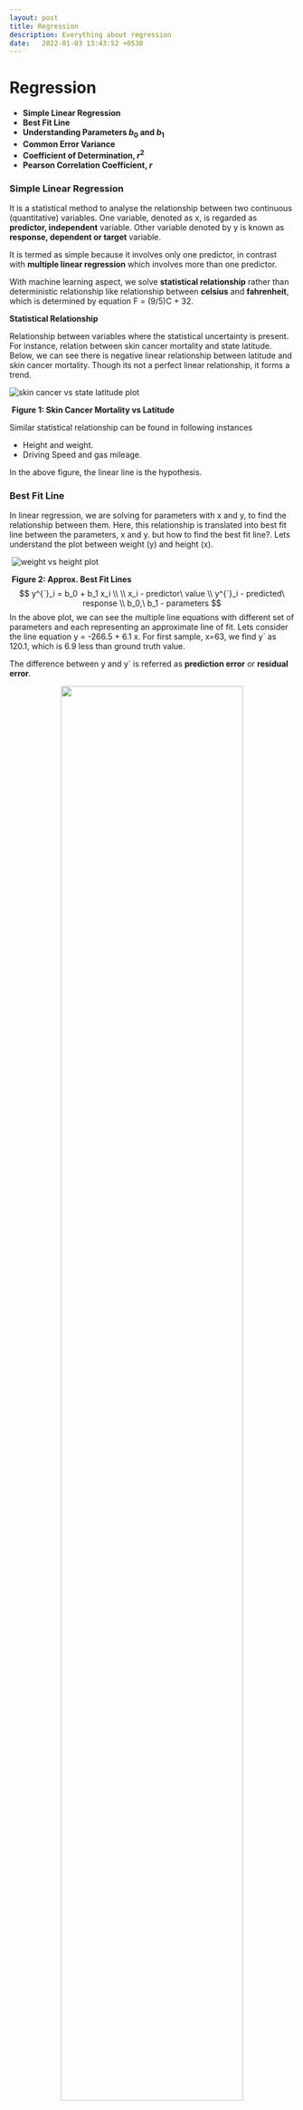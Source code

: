 ```yaml
---
layout: post
title: Regression
description: Everything about regression
date:   2022-01-03 13:43:52 +0530
---
```


# Regression

* **Simple Linear Regression**
* **Best Fit Line**
* **Understanding Parameters $b_0$ and $b_1$**
* **Common Error Variance**
* **Coefficient of Determination, $r^2$**
* **Pearson Correlation Coefficient, $r$**

### Simple Linear Regression

It is a statistical method to analyse the relationship between two continuous (quantitative) variables. One variable, denoted as x, is regarded as **predictor, independent** variable. Other variable denoted by y is known as **response, dependent or target** variable.

It is termed as simple because it involves only one predictor, in contrast with **multiple linear regression** which involves more than one predictor.

With machine learning aspect, we solve **statistical relationship** rather than deterministic relationship like relationship between **celsius** and **fahrenheit**, which is determined by equation F = (9/5)C + 32.

**Statistical Relationship**

Relationship between variables where the statistical uncertainty is present. For instance, relation between skin cancer mortality and state latitude. Below, we can see there is negative linear relationship between latitude and skin cancer mortality. Though its not a perfect linear relationship, it forms a trend.

![skin cancer vs state latitude plot](https://online.stat.psu.edu/onlinecourses/sites/stat501/files/01simple/scatterplot_skin_cancer.png)

​      																										**Figure 1: Skin Cancer Mortality vs Latitude**

Similar statistical relationship can be found in following instances

- Height and weight.
- Driving Speed and gas mileage.

In the above figure, the linear line is the hypothesis.

### Best Fit Line

In linear regression, we are solving for parameters with x and y, to find the relationship between them. Here, this relationship is translated into best fit line between the parameters, x and y. but how to find the best fit line?. Lets understand the plot between weight (y) and height (x).

​                                                                         ![weight vs height plot](https://online.stat.psu.edu/onlinecourses/sites/stat501/files/01simple/heightweight.jpeg)

​																								         	**Figure 2: Approx. Best Fit Lines**
$$
y^{`}_i = b_0 + b_1 x_i \\
\\
x_i - predictor\ value \\
y^{`}_i - predicted\ response \\
b_0,\ b_1 - parameters
$$
In the above plot, we can see the multiple line equations with different set of parameters and each representing an approximate line of fit. Lets consider the line equation y = -266.5 + 6.1 x. For first sample, x=63, we find y` as 120.1, which is 6.9 less than ground truth value.

The difference between y and y` is referred as **prediction error** or **residual error**.

<center>
<img src="{{site.url}}/assets/images/regression/bestFitLine.png"  style="zoom: 5%  background-color:#DCDCDC;"  width="80%" height=auto/><br>
<p>Figure 3: Best Line Fit</p> 
</center>

Prediction error depends on the data point, consider sample five, x = 69, whose weight (y) is not available. On substituting, x = 69, we find y`as 157 pounds, thus we get a prediction error of 162 - 157 = 5.

A line that fits the data "**best**" will be one for which the **n prediction errors —** one for each observed data point **— are as small as possible in some overall sense**. We can find the best fit line by using the **least square criterion**, which minimizes the sum of the squared prediction errors.
$$
Error\ = \ {\sum_{i=1}^n}\ (y_i\ -\ y_i^`)^2
$$
**Why square the prediction error?**

For each data point, we'll have positive and negative prediction error. If we don't square the prediction error, we'll end up cancelling the positive and negative prediction error yielding zero as the net result.

**Formulation of Best Fit Line**

Lets check how the other line fits and its corresponding prediction error.

<center>
<img src="{{site.url}}/assets/images/regression/bestLineFit2.png"  style="zoom: 5%  background-color:#DCDCDC;"  width="80%" height=auto/><br>
<p>Figure 4: Error Difference Between Two Lines</p> 
</center>

For dashed line, we get a prediction error of 766.5, while for the solid line, we get a prediction error of 597.4.  We can point out from the prediction error that the solid line has better summarization of data point with smaller prediction error overall. But does this solid line represent the best line? No. Because there are **n lines** passing through the data points.

To formulate the best parameters (**intercept** $b_0$ and **slope** $b_1$) for the line equation, a formula is determined using methods of calculus. We minimize the equation for the sum of the squared prediction errors:
$$
Error\ =\ \sum_{i=1}^n\ (\ y_i\ -\ (b_0\ +\ b_1\ x_i ))^2
$$
(that is, take the derivative with respect to $b_0$ and $b_1$, set to 0, and solve for $b_0$ and $b_1$) and get the "**least squares estimates**" for $b_0$ and $b_1$:
$$
For\ finding\ parameter\ b_0: \\

b_0\ =\ y^`\ -\ b_1\ x^` \\
\\
For\ finding\ parameter\ b_1: \\
b_1\ =\ {\sum_{i=1}^n\ (x_i\ -\ x^`)\ (y_i\ -\ y^`) \over \sum_{i=1}^n\ (x_i\ -\ x^`)^2} \\
\\
x^`\ refers\ to\ mean\ value\ of\ x's. \\
y^`\ refers\ to\ mean\ value\ of\ y's.
$$
The formula for $b_0$ and $b_1$ is derived from least squares criterion. The resulting equation:
$$
y^`\ =\ b_0\ +\ b_1\ x_i
$$
is referred as **least square regression line**, or simply the **least squares line**. It is also called as **estimated regression equation**.

**What is $$b_0$$ and $$b_1$$?**

$$b_0$$, when x = 0, then y becomes -267 pounds, which is incorrect. Here, x = 0 is outside the scope of the model because it is not meaningful to have 0 inch height. For other instances, $$b_0$$ refers to predicted mean response at x=0, otherwise, $$b_0$$ is not meaningful.

**$$b_1$$**, it represents that for every unit (inch) increase in height, the weight increases by **6.1**.

**What $$b_0$$ and $$b_1$$ estimates?**

Consider we have a population sample of High School GPA and College Entrance test score.

![entrance test vs gpa plot](https://online.stat.psu.edu/onlinecourses/sites/stat501/files/01simple/gpatestscore.jpeg)

​																													**Figure 5: GPA vs Test Score**

$\mu_y$ is the estimate of population and the line is called as **population regression line**. From the above plot, we see that for each GPA score of 1, 2, 3, and 4, we see a corresponding set of test scores. We can also express the average college entrance test score for the $i^{th}$ student, $E(Yi)\ =\ β_0 +\ β_1\ x_i$. Of course, not every student's college entrance test score will equal the average $E(Yi)$. There will be some error. That is, any student's response $y_i$ will be the linear trend $β_0\ +\ β_1\ x_i$ plus some error $ϵ_i$. So, another way to write the simple linear regression model is $y_i=E(Yi)+ϵ_i=β_0+β_1 x_i+ϵ_i$.

Practically it is impossible to get all the available data, thus we have to rely on taking the sub-population of the data and build a model on that sub-population. Let us take three random data point for each GPA score as mentioned in the plot below, thus resulting in a total of 12 data points.

![entrance test vs gpa plot](https://online.stat.psu.edu/onlinecourses/sites/stat501/files/01simple/gpatestscoresample.jpeg)

​																													**Figure 6: Plot sub-population**

From above plot, the dashed line represents the sub-population regression line estimating the population regression line. Here, $b_0$ and $b_1$ represents the estimate of $\beta_0$ and $\beta_1$ from the population line. From sub-population line, we can draw some conclusions.

- For GPA score 1, the mean test score is 6. Few students did better to get a score of 9 and while few students got a score of 3. Instead of thinking of the error term $\epsilon_i$, we can see majority of the errors are clustered near the mean of 0, with few as high as +3 and other as low as -3.  If we could plot the curve, we can assume it should be normally distributed for each sub-population.
- We can look the spread of the error across each GPA, it will seem reasonable to assume that the variance of the error across each GPA is same.
- We can also conclude that the error for one student's test score is independent of the error for another student's test score.

We are now ready to summarize the four conditions that comprise "**the simple linear regression model**:"

- **Linear Function:** The mean of the response, $E(Y_i)$, at each value of the predictor, $x_i$, is a Linear function of the $x_i$.
- **Independent:** The errors, $ϵ_i$, are Independent.
- **Normally Distributed:** The errors, $ϵ_i$, at each value of the predictor, $x_i$, are Normally distributed.
- **Equal variances (denoted $σ^2$):** The errors, $ϵ_i$, at each value of the predictor, $x_i$, have Equal variances (denoted $σ^2$).

### Common Error Variance

One of the conclusions made previously is that each sub-population have an equal variance denoted by $\sigma^2$. It quantifies how much response $y$ vary around the unknown mean population regression line $\mu_Y\ =\ E(Y)\ =\ \beta_0\ +\ \beta_1\ x $. 

Why $\sigma^2$ is important? It helps in forecasting future response for unknown value of $y$ using learnt $\beta_0$ and $\beta_1$.

Consider an experiment where we are measuring the temperature (Celsius) using two different brands of thermometer A and B. Below is the plot for converting these temperature from Celsius to Fahrenheit with estimated regression line for each brand.

**For Brand A - Celsius vs Fahrenheit**



![fahrenheit vs celcius plot](https://online.stat.psu.edu/onlinecourses/sites/stat501/files/01simple/thermometera.jpeg)

​																									**Figure 7: Brand A - Celsius vs Fahrenheit**



**For Brand B - Celsius vs Fahrenheit**

![fahrenheit vs celcius plot](https://online.stat.psu.edu/onlinecourses/sites/stat501/files/01simple/thermometerb.jpeg)

​																									**Figure 8: Brand B - Celsius vs Fahrenheit**

Clearly from the above two plots, if we can make an estimation $y^`$ based on **brand B thermometer**, then we'll have less deviation from estimated regression line than compared to **brand A thermometer**. Therefore, brand B thermometer should yield more precise future predictions than the brand A thermometer.

To find how precise the future predictions are, we should know how much the response $(y)$ vary around the mean population regression line $\mu_y\ =\ E(Y)\ =\ \beta_0\ +\ \beta_1\ x $ . But we cannot estimate the value of $\sigma^2$, which is population parameter, whose true value we'll never know. The best is we can estimate it.

Let us understand, how variance is estimated from the below plot of IQ distribution. The population mean of the plot is at 100, how much does the IQ vary w.r.t to mean.

![probability density vs IQ](https://online.stat.psu.edu/onlinecourses/sites/stat501/files/01simple/iqnorm.jpeg)

​																													**Figure 9: Distribution of IQ** 

**Sample Variance**
$$
s^2\ =\ {\sum_{i=1}^n\ (y_i\ -\ y^`)^2 \over n-1}
$$
In numerator, we have summation of deviation of response $y_i$ from $y^`$ estimated mean in square units. 

In denominator, we have n-1, not n since we are estimating $y^`$, which reduces degree of freedom by one.

**Mean Square Error**

Let's think about population variance $\sigma^2$ in the simple linear regression setting. Previously, we have seen plot between GPA vs Entrance Test score. For each sub-population we have mean. Each sub-population mean can be estimated using regression equation $y^`_i\ = b_0\ +\ b_1\ x_i$ 

> Mean Square Error
> $$
> MSE\ =\ {\sum_{i=1}^n\ (y_i\ -\ y^`_i)^2 \over n-2}
> $$
> 

The mean square error estimates $\sigma^2$, the common variance of the many sub-populations. Here, instead of n, we have n-2, because we are estimating two parameters $b_0$ and $b_1$, thus reducing the degree of freedom by two.

### Coefficient Of Determination, $r^2$

Consider two different examples - each representing a relationship between x and y. 

**Weak relationship between x and y**

![y vs x plot](https://online.stat.psu.edu/onlinecourses/sites/stat501/files/04linear_assoc/situation_1_plot.gif)

​																							**Figure 10: Weak Relationship between x and y**

In the above plot, there are two lines. One representing a horizontal line placed at the average response of $\bar{y}$ and another line with shallow slope represents the estimated regression line $\hat{y}$. Since slope is not steep, the change in predictor x doesn't change much in response y. Even the data points are closer to regression line.

Some of the metrics to represent the relation between response and estimated response.

**SSR** - It refers to **Sum of Square Regression**. It quantifies how far the estimated regression line is w.r.t horizontal **no relationship line**, the sample mean or $\bar{y}$.

**SSE** - It refers to **Sum Of Square Errors**. It quantifies how far the data points $y_i$ vary from the estimated regression line $\hat{y}$.

**SSTO** - It refers to **Total Sum of Squares**. It quantifies how far the data points $y_i$ vary from their mean, $\bar{y}$.
$$
SSR=\sum_{i=1}^{n}(\hat{y}_i -\bar{y})^2=119.1 \\
SSE=\sum_{i=1}^{n}(y_i-\hat{y}_i)^2=1708.5 \\
SSTO=\sum_{i=1}^{n}(y_i-\bar{y})^2=1827.6
$$

> **Note** that SSTO = SSR + SSE. The sums of squares appear to tell the story pretty well. They tell us that most of the variation in the response *y* (*SSTO* = 1827.6) is just due to random variation (*SSE* = 1708.5), not due to the regression of *y* on *x* (*SSR* = 119.1). You might notice that *SSR* divided by *SSTO* is 119.1/1827.6 or 0.065.

**Strong relationship between x and y**

![y vs x plot](https://online.stat.psu.edu/onlinecourses/sites/stat501/files/04linear_assoc/situation_2_plot.gif)

​																					**Figure 11: Fairly strong relationship between x and y**

In the above plot, there is a fair amount relationship between x and y, with steeper slope of the regression line. It suggests that change (increase) in x leads to substantial change (decrease) in y.  Here, we can see the data points touches the estimated regression line.
$$
SSR=\sum_{i=1}^{n}(\hat{y}_i-\bar{y})^2=6679.3 \\
SSE=\sum_{i=1}^{n}(y_i-\hat{y}_i)^2=1708.5 \\
SSTO=\sum_{i=1}^{n}(y_i-\bar{y})^2=8487.8 
$$

> **Note** The sums of squares for this data set tell a very different story, namely that most of the variation in the response *y* (*SSTO* = 8487.8) is due to the regression of *y* on *x* (*SSR* = 6679.3) not just due to random error (*SSE* = 1708.5). And, *SSR* divided by *SSTO* is 6679.3/8487.8 or 0.799.



**Coefficient Of Determination or r-squared value**

It is sum of square of regression divided by total sum of squares.
$$
r^2\ =\ {SSR\ \over SSTO}\ or\ 1\ -\ {SSE\ \over SSTO}
$$
**Characteristics of $r^2$**

- $r^2$ is always a number between 0 and 1.
- When $r^2\ =\ 1$, all the data points fall perfectly on the estimated regression line. All predictor x accounts for variation in response y.
- When $r^2\ =\ 0$, estimated regression line is horizontal. It means none of the predictor x accounts for variation in response in y.

In the above two examples, we had $r^2$ value of 6.5%  and 79.9%. We can interpret $r^2$ as follows

> "$r^2$×100 percent of the variation in *y* is reduced by taking into account predictor *x*"
>
> "$r^2$×100 percent of the variation in *y* is 'explained by' the variation in predictor *x*."

**Note** Here, x is associated with y, different from causation.

![mortality vs latitude plot](https://online.stat.psu.edu/onlinecourses/sites/stat501/files/04linear_assoc/mort_plot_rsq_01.png)

​																			               **Figure 12: $r^2$ - Skin Cancer Mortality vs Latitude**

We can say that 68% (shaded area above) of the variation in the skin cancer mortality rate is reduced by taking into account latitude. Or, we can say — with knowledge of what it really means — that 68% of the variation in skin cancer mortality is 'due to' or is 'explained by' latitude.

### Pearson Correlation Coefficient $r$

It is directly related to coefficient of determination $r^2$. 
$$
r= \pm \sqrt{r^2} \\
where, \\
0 \le\ r^2\ \le\ 1\ and\ -1 \le r^2 \le +1\\
$$
The sign of *r* depends on the sign of the estimated slope coefficient $b_1$:

- If $b_1$ is negative, then *r* takes a negative sign.
- If $b_1$ is positive, then *r* takes a positive sign.

The slope of the estimated regression and the correlation coefficient has similar sign. 

**Correlation Coefficient, $r$**
$$
r=\dfrac{\sum_{i=1}^{n}(x_i-\bar{x})(y_i-\bar{y})}{\sqrt{\sum_{i=1}^{n}(x_i-\bar{x})^2\sum_{i=1}^{n}(y_i-\bar{y})^2}}
$$

- If the estimated slope $b_1$ of the regression line is 0, then the correlation coefficient *r* must also be 0.

**Interpreting $r$ value**

- If *r* = -1, then there is a perfect negative linear relationship between *x* and *y*.
- If *r* = 1, then there is a perfect positive linear relationship between *x* and *y*.
- If *r* = 0, then there is no linear relationship between *x* and *y*.

All other values of *r* tell us that the relationship between *x* and *y* is not perfect. The closer *r* is to 0, the weaker the linear relationship. The closer *r* is to -1, the stronger the negative linear relationship. And, the closer *r* is to 1, the stronger the positive linear relationship. As is true for the $r^2$ value, what is deemed a large correlation coefficient *r* value depends greatly on the research area.

**Reference**

[Penn State - Stat 501](https://online.stat.psu.edu/stat501/)





